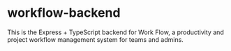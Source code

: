 # workflow-backend
This is the Express + TypeScript backend for Work Flow, a productivity and project workflow management system for teams and admins.
